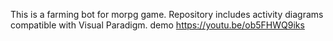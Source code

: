 This is a farming bot for morpg game. Repository includes activity diagrams compatible with Visual Paradigm.
demo https://youtu.be/ob5FHWQ9iks
